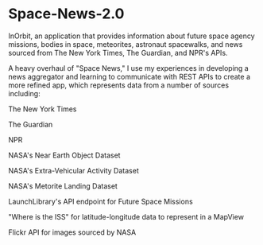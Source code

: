 # Space-News-2.0
InOrbit, an application that provides information about future space agency missions, bodies in space, meteorites, astronaut spacewalks, and news sourced from The New York Times, The Guardian, and NPR's APIs. 

A heavy overhaul of "Space News," I use my experiences in developing a news aggregator and learning to communicate with REST APIs to create a more refined app, which represents data from a number of sources including: 

The New York Times

The Guardian 

NPR 

NASA's Near Earth Object Dataset

NASA's Extra-Vehicular Activity Dataset

NASA's Metorite Landing Dataset

LaunchLibrary's API endpoint for Future Space Missions 

"Where is the ISS" for latitude-longitude data to represent in a MapView 

Flickr API for images sourced by NASA 

